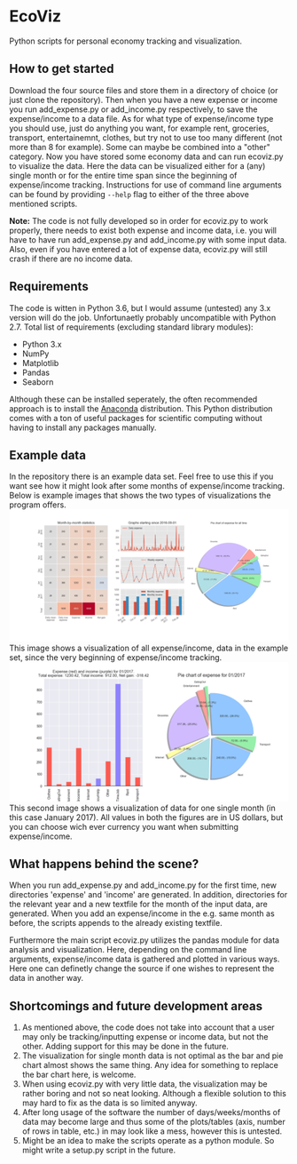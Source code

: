# EcoViz
Python scripts for personal economy tracking and visualization.

## How to get started
Download the four source files and store them in a directory of choice (or just clone the repository). Then when you have a new expense or income you run add_expense.py or add_income.py respectively, to save the expense/income to a data file. As for what type of expense/income type you should use, just do anything you want, for example rent, groceries, transport, entertainemnt, clothes, but try not to use too many different (not more than 8 for example). Some can maybe be combined into a "other" category. Now you have stored some economy data and can run ecoviz.py to visualize the data. Here the data can be visualized either for a (any) single month or for the entire time span since the beginning of expense/income tracking. Instructions for use of command line arguments can be found by providing `--help` flag to either of the three above mentioned scripts.

**Note:** The code is not fully developed so in order for ecoviz.py to work properly, there needs to exist both expense and income data, i.e. you will have to have run add_expense.py and add_income.py with some input data. Also, even if you have entered a lot of expense data, ecoviz.py will still crash if there are no income data.

## Requirements
The code is witten in Python 3.6, but I would assume (untested) any 3.x version will do the job. Unfortunaetly probably uncompatible with Python 2.7. Total list of requirements (excluding standard library modules):
- Python 3.x
- NumPy
- Matplotlib
- Pandas
- Seaborn

Although these can be installed seperately, the often recommended approach is to install the [Anaconda](https://www.continuum.io/downloads) distribution. This Python distribution comes with a ton of useful packages for scientific computing without having to install any packages manually.

## Example data
In the repository there is an example data set. Feel free to use this if you want see how it might look after some months of expense/income tracking. Below is example images that shows the two types of visualizations the program offers.
![Visualization of data for all time](example_alltime_viz.png)
This image shows a visualization of all expense/income, data in the example set, since the very beginning of expense/income tracking.
![Visualization of data for one month](example_month_viz.png)
This second image shows a visualization of data for one single month (in this case January 2017). All values in both the figures are in US dollars, but you can choose wich ever currency you want when submitting expense/income.

## What happens behind the scene?
When you run add_expense.py and add_income.py for the first time, new directories 'expense' and 'income' are generated. In addition, directories for the relevant year and a new textfile for the month of the input data, are generated. When you add an expense/income in the e.g. same month as before, the scripts appends to the already existing textfile.

Furthermore the main script ecoviz.py utilizes the pandas module for data analysis and visualization. Here, depending on the command line arguments, expense/income data is gathered and plotted in various ways. Here one can definetly change the source if one wishes to represent the data in another way.

## Shortcomings and future development areas
1. As mentioned above, the code does not take into account that a user may only be tracking/inputting expense or income data, but not the other. Adding support for this may be done in the future.
2. The visualization for single month data is not optimal as the bar and pie chart almost shows the same thing. Any idea for something to replace the bar chart here, is welcome.
3. When using ecoviz.py with very little data, the visualization may be rather boring and not so neat looking. Although a flexible solution to this may hard to fix as the data is so limited anyway.
4. After long usage of the software the number of days/weeks/months of data may become large and thus some of the plots/tables (axis, number of rows in table, etc.) in may look like a mess, however this is untested.
5. Might be an idea to make the scripts operate as a python module. So might write a setup.py script in the future.
